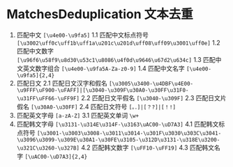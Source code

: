 # MatchesDeduplication 文本去重
1. 匹配中文
`[\u4e00-\u9fa5]`
1.1 匹配中文标点符号
`[\u3002\uff0c\uff1b\uff1a\u201c\u201d\uff08\uff09\u3001\uff0e]`
1.2 匹配中文数字
`[\u96f6\u58f9\u8d30\u53c1\u8086\u4f0d\u9646\u67d2\u634c]`
1.3 匹配中文英文数字组合
`[\u4e00-\u9fa5A-Za-z0-9]`
1.4 匹配中文名字
`[\u4e00-\u9fa5]{2,4}`
2. 匹配日文
2.1 匹配日文汉字和假名
`[\u3005\u3400-\u4DBF\u4E00-\u9FFF\uF900-\uFAFF]|[\u3040-\u309F\u30A0-\u30FF\u31F0-\u31FF\uFF66-\uFF9F]`
2.2 匹配日文平假名
`[\u3040-\u309F]`
2.3 匹配日文片假名
`[\u30A0-\u30FF]`
2.4 匹配日文符号
`[。．]|[？?]|[！!]`
3. 匹配英文字母
`[a-zA-Z]`
3.1 匹配英文单词
`\w+`
4. 匹配韩文字母
`[\u3131-\u314E\u314F-\u3163\uAC00-\uD7A3]`
4.1 匹配韩文标点符号
`[\u3001-\u3003\u3008-\u3011\u3014-\u301F\u3030\u303C\u3041-\u3096\u3099-\u309E\u30A1-\u30FE\u3105-\u312D\u3131-\u318E\u3200-\u321C\u3260-\u327B]`
4.2 匹配韩文数字
`[\uFF10-\uFF19]`
4.3 匹配韩文名字
`[\uAC00-\uD7A3]{2,4}`
